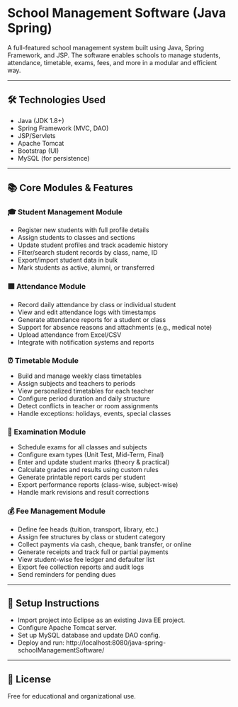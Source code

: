 # School Management Software (Java Spring)

A full-featured school management system built using Java, Spring Framework, and JSP. The software enables schools to manage students, attendance, timetable, exams, fees, and more in a modular and efficient way.

---

## 🛠 Technologies Used

- Java (JDK 1.8+)
- Spring Framework (MVC, DAO)
- JSP/Servlets
- Apache Tomcat
- Bootstrap (UI)
- MySQL (for persistence)

---

## 📚 Core Modules & Features

### 🎓 Student Management Module
- Register new students with full profile details
- Assign students to classes and sections
- Update student profiles and track academic history
- Filter/search student records by class, name, ID
- Export/import student data in bulk
- Mark students as active, alumni, or transferred

### 🟩 Attendance Module
- Record daily attendance by class or individual student
- View and edit attendance logs with timestamps
- Generate attendance reports for a student or class
- Support for absence reasons and attachments (e.g., medical note)
- Upload attendance from Excel/CSV
- Integrate with notification systems and reports

### ⏰ Timetable Module
- Build and manage weekly class timetables
- Assign subjects and teachers to periods
- View personalized timetables for each teacher
- Configure period duration and daily structure
- Detect conflicts in teacher or room assignments
- Handle exceptions: holidays, events, special classes

### 📝 Examination Module
- Schedule exams for all classes and subjects  
- Configure exam types (Unit Test, Mid-Term, Final)  
- Enter and update student marks (theory & practical)  
- Calculate grades and results using custom rules  
- Generate printable report cards per student  
- Export performance reports (class-wise, subject-wise)  
- Handle mark revisions and result corrections

### 💰 Fee Management Module
- Define fee heads (tuition, transport, library, etc.)
- Assign fee structures by class or student category
- Collect payments via cash, cheque, bank transfer, or online
- Generate receipts and track full or partial payments
- View student-wise fee ledger and defaulter list
- Export fee collection reports and audit logs
- Send reminders for pending dues

---

## 🚀 Setup Instructions
- Import project into Eclipse as an existing Java EE project.
- Configure Apache Tomcat server.
- Set up MySQL database and update DAO config.
- Deploy and run:
    http://localhost:8080/java-spring-schoolManagementSoftware/

---

## 📃 License
Free for educational and organizational use.